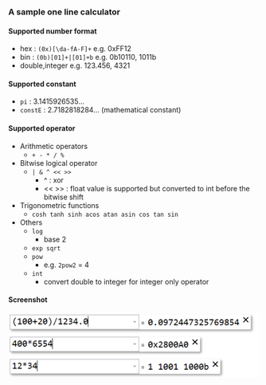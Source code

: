### A sample one line calculator

#### Supported number format
* hex : ```(0x)[\da-fA-F]+``` e.g. 0xFF12
* bin : ```(0b)[01]+|[01]+b``` e.g. 0b10110, 1011b
* double,integer e.g. 123.456, 4321
#### Supported constant
* ```pi``` : 3.1415926535...
* ```constE``` : 2.7182818284... (mathematical constant)
#### Supported operator
* Arithmetic operators
  * ```+ - * / %```
* Bitwise logical operator
  * ```| & ^ << >>```
    * \^ : xor
    * << >> : float value is supported but converted to int before the bitwise shift
* Trigonometric functions
  * ```cosh tanh sinh acos atan asin cos tan sin```
* Others
  * ```log```
    * base 2
  * ```exp sqrt```
  * ```pow```
    * e.g. ```2pow2``` = 4
  * ```int```
    * convert double to integer for integer only operator

#### Screenshot

![Screenshot](https://raw.githubusercontent.com/Harpseal/OneLineCalculator/master/OneLineCalculator/Resource/ScreenShots/Screenshot_01.png)